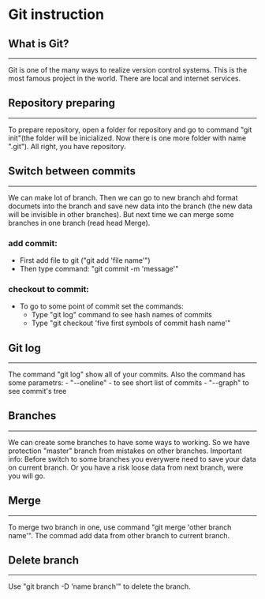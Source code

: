 # Git instruction


## What is Git?
---

Git is one of the many ways to realize version control systems. This is the most famous project in the world. There are local and internet services.


## Repository preparing
---

To prepare repository, open a folder for repository and go to command "git init"(the folder will be inicialized. Now there is one more folder with name ".git"). All right, you have repository.


## Switch between commits
---

We can make lot of branch. Then we can go to new branch ahd format documets into the branch and save new data into the branch (the new data will be invisible in other branches). But next time we can merge some branches in one branch (read head Merge).
### add commit:
- First add file to git ("git add 'file name'")
- Then type command: "git commit -m 'message'"
### checkout to commit:
- To go to some point of commit set the commands:
    - Type "git log" command to see hash names of commits
    - Type "git checkout 'five first symbols of commit hash name'"


## Git log
---

The command "git log" show all of your commits. Also the command has some parametrs:
    - "--oneline" - to see short list of commits
    - "--graph" to see commit's tree


## Branches
---

We can create some branches to have some ways to working. So we have protection "master" branch from mistakes on other branches.
    Important info:
    Before switch to some branches  you everywere need to save your data on current branch. Or you have a risk loose data from next branch, were you will go.


## Merge
---

To merge two branch in one, use command "git merge 'other branch name'". The commad add data from other branch to current branch.


## Delete branch
---

Use "git branch -D 'name branch'" to delete the branch.
